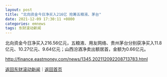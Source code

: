 ```yaml
---
layout: post
title: "北向资金今日净买入216亿 抢筹五粮液、茅台"
date: 2021-12-09 17:30:11 +0800
categories: emnews
tags: 东财滚动新闻
---
```


北向资金今日净买入216.56亿元，五粮液、用友网络、贵州茅台分别获净买入11.8亿元、10.27亿元、9.64亿元；山西汾酒净卖出额居首，金额为0.66亿元。

<http://finance.eastmoney.com/news/1345,202112092208713783.html>

[返回东财滚动新闻](//finews.withounder.com/emnews/)｜[返回首页](//finews.withounder.com/)